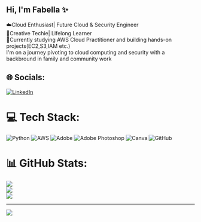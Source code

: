 ## Hi, I'm Fabella ✨


☁️Cloud Enthusiast| Future Cloud & Security Engineer<br/>
🎨Creative Techie| Lifelong Learner<br/>
🧠Currently studying AWS Cloud Practitioner and building hands-on projects(EC2,S3,IAM etc.)<br/>
I'm on a journey pivoting to cloud computing and security with a backbround in family and community work</br>





## 🌐 Socials:
[![LinkedIn](https://img.shields.io/badge/LinkedIn-%230077B5.svg?logo=linkedin&logoColor=white)](https://www.linkedin.com/in/fabella-terry-884274169/) 

# 💻 Tech Stack:
![Python](https://img.shields.io/badge/python-3670A0?style=for-the-badge&logo=python&logoColor=ffdd54) ![AWS](https://img.shields.io/badge/AWS-%23FF9900.svg?style=for-the-badge&logo=amazon-aws&logoColor=white) ![Adobe](https://img.shields.io/badge/adobe-%23FF0000.svg?style=for-the-badge&logo=adobe&logoColor=white) ![Adobe Photoshop](https://img.shields.io/badge/adobe%20photoshop-%2331A8FF.svg?style=for-the-badge&logo=adobe%20photoshop&logoColor=white) ![Canva](https://img.shields.io/badge/Canva-%2300C4CC.svg?style=for-the-badge&logo=Canva&logoColor=white) ![GitHub](https://img.shields.io/badge/github-%23121011.svg?style=for-the-badge&logo=github&logoColor=white)
# 📊 GitHub Stats:
![](https://github-readme-stats.vercel.app/api?username=FabCloudTech&theme=cobalt&hide_border=false&include_all_commits=false&count_private=false)<br/>
![](https://nirzak-streak-stats.vercel.app/?user=FabCloudTech&theme=cobalt&hide_border=false)<br/>
![](https://github-readme-stats.vercel.app/api/top-langs/?username=FabCloudTech&theme=cobalt&hide_border=false&include_all_commits=false&count_private=false&layout=compact)

---
[![](https://visitcount.itsvg.in/api?id=FabCloudTech&icon=0&color=0)](https://visitcount.itsvg.in)

<!-- Proudly created with GPRM ( https://gprm.itsvg.in ) -->



